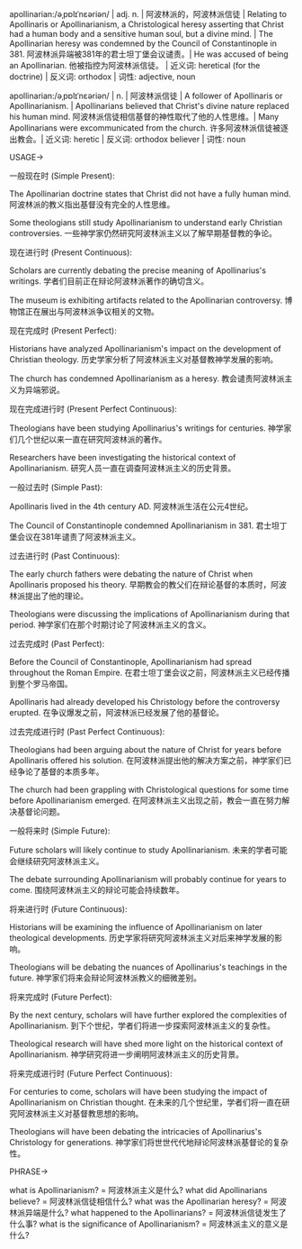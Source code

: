 apollinarian:/əˌpɒlɪˈnɛəriən/ | adj. n. | 阿波林派的，阿波林派信徒 | Relating to Apollinaris or Apollinarianism, a Christological heresy asserting that Christ had a human body and a sensitive human soul, but a divine mind. |  The Apollinarian heresy was condemned by the Council of Constantinople in 381. 阿波林派异端被381年的君士坦丁堡会议谴责。| He was accused of being an Apollinarian. 他被指控为阿波林派信徒。 | 近义词: heretical (for the doctrine) | 反义词: orthodox | 词性: adjective, noun

apollinarian:/əˌpɒlɪˈnɛəriən/ | n. | 阿波林派信徒 | A follower of Apollinaris or Apollinarianism. |  Apollinarians believed that Christ's divine nature replaced his human mind. 阿波林派信徒相信基督的神性取代了他的人性思维。|  Many Apollinarians were excommunicated from the church. 许多阿波林派信徒被逐出教会。| 近义词: heretic | 反义词: orthodox believer | 词性: noun


USAGE->


一般现在时 (Simple Present):

The Apollinarian doctrine states that Christ did not have a fully human mind.
阿波林派的教义指出基督没有完全的人性思维。

Some theologians still study Apollinarianism to understand early Christian controversies.
一些神学家仍然研究阿波林派主义以了解早期基督教的争论。


现在进行时 (Present Continuous):

Scholars are currently debating the precise meaning of Apollinarius's writings.
学者们目前正在辩论阿波林派著作的确切含义。

The museum is exhibiting artifacts related to the Apollinarian controversy.
博物馆正在展出与阿波林派争议相关的文物。


现在完成时 (Present Perfect):

Historians have analyzed Apollinarianism's impact on the development of Christian theology.
历史学家分析了阿波林派主义对基督教神学发展的影响。

The church has condemned Apollinarianism as a heresy.
教会谴责阿波林派主义为异端邪说。


现在完成进行时 (Present Perfect Continuous):

Theologians have been studying Apollinarius's writings for centuries.
神学家们几个世纪以来一直在研究阿波林派的著作。

Researchers have been investigating the historical context of Apollinarianism.
研究人员一直在调查阿波林派主义的历史背景。


一般过去时 (Simple Past):

Apollinaris lived in the 4th century AD.
阿波林派生活在公元4世纪。

The Council of Constantinople condemned Apollinarianism in 381.
君士坦丁堡会议在381年谴责了阿波林派主义。


过去进行时 (Past Continuous):

The early church fathers were debating the nature of Christ when Apollinaris proposed his theory.
早期教会的教父们在辩论基督的本质时，阿波林派提出了他的理论。

Theologians were discussing the implications of Apollinarianism during that period.
神学家们在那个时期讨论了阿波林派主义的含义。


过去完成时 (Past Perfect):

Before the Council of Constantinople, Apollinarianism had spread throughout the Roman Empire.
在君士坦丁堡会议之前，阿波林派主义已经传播到整个罗马帝国。

Apollinaris had already developed his Christology before the controversy erupted.
在争议爆发之前，阿波林派已经发展了他的基督论。


过去完成进行时 (Past Perfect Continuous):

Theologians had been arguing about the nature of Christ for years before Apollinaris offered his solution.
在阿波林派提出他的解决方案之前，神学家们已经争论了基督的本质多年。

The church had been grappling with Christological questions for some time before Apollinarianism emerged.
在阿波林派主义出现之前，教会一直在努力解决基督论问题。


一般将来时 (Simple Future):

Future scholars will likely continue to study Apollinarianism.
未来的学者可能会继续研究阿波林派主义。

The debate surrounding Apollinarianism will probably continue for years to come.
围绕阿波林派主义的辩论可能会持续数年。


将来进行时 (Future Continuous):

Historians will be examining the influence of Apollinarianism on later theological developments.
历史学家将研究阿波林派主义对后来神学发展的影响。

Theologians will be debating the nuances of Apollinarius's teachings in the future.
神学家们将来会辩论阿波林派教义的细微差别。


将来完成时 (Future Perfect):

By the next century, scholars will have further explored the complexities of Apollinarianism.
到下个世纪，学者们将进一步探索阿波林派主义的复杂性。

Theological research will have shed more light on the historical context of Apollinarianism.
神学研究将进一步阐明阿波林派主义的历史背景。


将来完成进行时 (Future Perfect Continuous):

For centuries to come, scholars will have been studying the impact of Apollinarianism on Christian thought.
在未来的几个世纪里，学者们将一直在研究阿波林派主义对基督教思想的影响。

Theologians will have been debating the intricacies of Apollinarius's Christology for generations.
神学家们将世世代代地辩论阿波林派基督论的复杂性。


PHRASE->

what is Apollinarianism? = 阿波林派主义是什么?
what did Apollinarians believe? = 阿波林派信徒相信什么?
what was the Apollinarian heresy? = 阿波林派异端是什么?
what happened to the Apollinarians? = 阿波林派信徒发生了什么事?
what is the significance of Apollinarianism? = 阿波林派主义的意义是什么?
